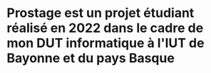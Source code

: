 # Prostage est un projet étudiant réalisé en 2022 dans le cadre de mon DUT informatique à l'IUT de Bayonne et du pays Basque
